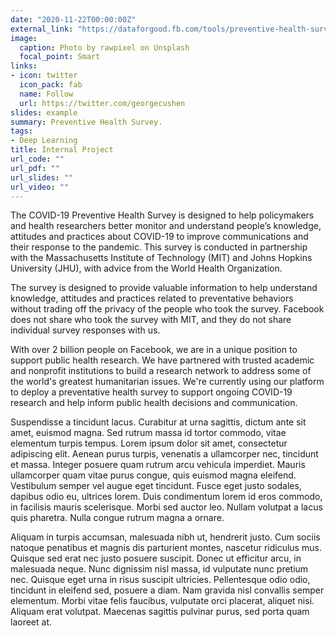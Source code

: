 ```yaml
---
date: "2020-11-22T00:00:00Z"
external_link: "https://dataforgood.fb.com/tools/preventive-health-survey/"
image:
  caption: Photo by rawpixel on Unsplash
  focal_point: Smart
links:
- icon: twitter
  icon_pack: fab
  name: Follow
  url: https://twitter.com/georgecushen
slides: example
summary: Preventive Health Survey.
tags:
- Deep Learning
title: Internal Project
url_code: ""
url_pdf: ""
url_slides: ""
url_video: ""
---
```


The COVID-19 Preventive Health Survey is designed to help policymakers and health researchers better monitor and understand people’s knowledge, attitudes and practices about COVID-19 to improve communications and their response to the pandemic. This survey is conducted in partnership with the Massachusetts Institute of Technology (MIT) and Johns Hopkins University (JHU), with advice from the World Health Organization.

The survey is designed to provide valuable information to help understand knowledge, attitudes and practices related to preventative behaviors without trading off the privacy of the people who took the survey. Facebook does not share who took the survey with MIT, and they do not share individual survey responses with us. 

With over 2 billion people on Facebook, we are in a unique position to support public health research. We have partnered with trusted academic and nonprofit institutions to build a research network to address some of the world's greatest humanitarian issues. We're currently using our platform to deploy a preventative health survey to support ongoing COVID-19 research and help inform public health decisions and communication.

Suspendisse a tincidunt lacus. Curabitur at urna sagittis, dictum ante sit amet, euismod magna. Sed rutrum massa id tortor commodo, vitae elementum turpis tempus. Lorem ipsum dolor sit amet, consectetur adipiscing elit. Aenean purus turpis, venenatis a ullamcorper nec, tincidunt et massa. Integer posuere quam rutrum arcu vehicula imperdiet. Mauris ullamcorper quam vitae purus congue, quis euismod magna eleifend. Vestibulum semper vel augue eget tincidunt. Fusce eget justo sodales, dapibus odio eu, ultrices lorem. Duis condimentum lorem id eros commodo, in facilisis mauris scelerisque. Morbi sed auctor leo. Nullam volutpat a lacus quis pharetra. Nulla congue rutrum magna a ornare.

Aliquam in turpis accumsan, malesuada nibh ut, hendrerit justo. Cum sociis natoque penatibus et magnis dis parturient montes, nascetur ridiculus mus. Quisque sed erat nec justo posuere suscipit. Donec ut efficitur arcu, in malesuada neque. Nunc dignissim nisl massa, id vulputate nunc pretium nec. Quisque eget urna in risus suscipit ultricies. Pellentesque odio odio, tincidunt in eleifend sed, posuere a diam. Nam gravida nisl convallis semper elementum. Morbi vitae felis faucibus, vulputate orci placerat, aliquet nisi. Aliquam erat volutpat. Maecenas sagittis pulvinar purus, sed porta quam laoreet at.
